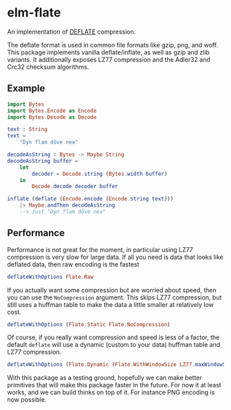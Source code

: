 # elm-flate

An implementation of [DEFLATE](https://www.ietf.org/rfc/rfc1951.txt) compression.

The deflate format is used in common file formats like gzip, png, and woff.
This package implements vanilla deflate/inflate, as well as gzip and zlib variants.
It additionally exposes LZ77 compression and the Adler32 and Crc32 checksum algorithms.


## Example

```elm
import Bytes
import Bytes.Encode as Encode
import Bytes.Decode as Decode

text : String
text =
    "Dyn flam dôve nea"

decodeAsString : Bytes -> Maybe String
decodeAsString buffer =
    let 
        decoder = Decode.string (Bytes.width buffer)
    in 
        Decode.decode decoder buffer

inflate (deflate (Encode.encode (Encode.string text)))
    |> Maybe.andThen decodeAsString
    --> Just "Dyn flam dôve nea"
```

## Performance

Performance is not great for the moment, in particular using LZ77 compression is very slow for large data. 
If all you need is data that looks like deflated data, then raw encoding is the fastest

```elm
deflateWithOptions Flate.Raw
```

If you actually want some compression but are worried about speed, then you can use the `NoCompression` argument. This skips LZ77 compression, but still uses a huffman table to make the data a little smaller at relatively low cost. 

```elm
deflateWithOptions (Flate.Static Flate.NoCompression)
```

Of course, if you really want compression and speed is less of a factor, the default `deflate` will use a dynamic (custom to your data) huffman table and LZ77 compression.

```elm
deflateWithOptions (Flate.Dynamic (Flate.WithWindowSize LZ77.maxWindowSize))
```

With this package as a testing ground, hopefully we can make better primitives that will make this package faster in the future. 
For now it at least works, and we can build thinks on top of it. For instance PNG encoding is now possible.
